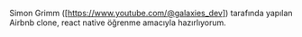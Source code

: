 Simon Grimm ([https://www.youtube.com/@galaxies_dev]) tarafında yapılan Airbnb clone, react native öğrenme amacıyla hazırlıyorum.
